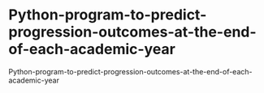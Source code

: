 # Python-program-to-predict-progression-outcomes-at-the-end-of-each-academic-year
Python-program-to-predict-progression-outcomes-at-the-end-of-each-academic-year
